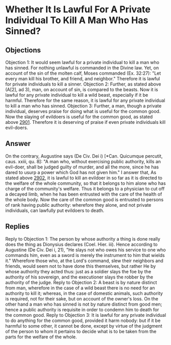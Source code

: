 # Whether It Is Lawful For A Private Individual To Kill A Man Who Has Sinned?
## Objections
Objection 1: It would seem lawful for a private individual to kill a man who has sinned. For nothing unlawful is commanded in the Divine law. Yet, on account of the sin of the molten calf, Moses commanded (Ex. 32:27): "Let every man kill his brother, and friend, and neighbor." Therefore it is lawful for private individuals to kill a sinner.
Objection 2: Further, as stated above (A[2], ad 3), man, on account of sin, is compared to the beasts. Now it is lawful for any private individual to kill a wild beast, especially if it be harmful. Therefore for the same reason, it is lawful for any private individual to kill a man who has sinned.
Objection 3: Further, a man, though a private individual, deserves praise for doing what is useful for the common good. Now the slaying of evildoers is useful for the common good, as stated above [2901](A[2]). Therefore it is deserving of praise if even private individuals kill evil-doers.
## Answer
On the contrary, Augustine says (De Civ. Dei i) [*Can. Quicumque percutit, caus. xxiii, qu. 8]: "A man who, without exercising public authority, kills an evil-doer, shall be judged guilty of murder, and all the more, since he has dared to usurp a power which God has not given him."
I answer that, As stated above [2902](A[2]), it is lawful to kill an evildoer in so far as it is directed to the welfare of the whole community, so that it belongs to him alone who has charge of the community's welfare. Thus it belongs to a physician to cut off a decayed limb, when he has been entrusted with the care of the health of the whole body. Now the care of the common good is entrusted to persons of rank having public authority: wherefore they alone, and not private individuals, can lawfully put evildoers to death.
## Replies
Reply to Objection 1: The person by whose authority a thing is done really does the thing as Dionysius declares (Coel. Hier. iii). Hence according to Augustine (De Civ. Dei i, 21), "He slays not who owes his service to one who commands him, even as a sword is merely the instrument to him that wields it." Wherefore those who, at the Lord's command, slew their neighbors and friends, would seem not to have done this themselves, but rather He by whose authority they acted thus: just as a soldier slays the foe by the authority of his sovereign, and the executioner slays the robber by the authority of the judge.
Reply to Objection 2: A beast is by nature distinct from man, wherefore in the case of a wild beast there is no need for an authority to kill it; whereas, in the case of domestic animals, such authority is required, not for their sake, but on account of the owner's loss. On the other hand a man who has sinned is not by nature distinct from good men; hence a public authority is requisite in order to condemn him to death for the common good.
Reply to Objection 3: It is lawful for any private individual to do anything for the common good, provided it harm nobody: but if it be harmful to some other, it cannot be done, except by virtue of the judgment of the person to whom it pertains to decide what is to be taken from the parts for the welfare of the whole.